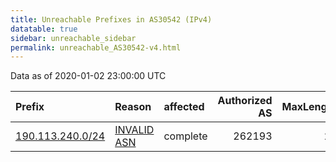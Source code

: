 ```yaml
---
title: Unreachable Prefixes in AS30542 (IPv4)
datatable: true
sidebar: unreachable_sidebar
permalink: unreachable_AS30542-v4.html
---
```


Data as of 2020-01-02 23:00:00 UTC


<div class="datatable-begin"></div>

| Prefix                                                     | Reason                                                                                                  | affected   |   Authorized AS |   MaxLength | Anchor                                         |   unreachable /24s |
|:-----------------------------------------------------------|:--------------------------------------------------------------------------------------------------------|:-----------|----------------:|------------:|:-----------------------------------------------|-------------------:|
| [190.113.240.0/24](https://stat.ripe.net/190.113.240.0/24) | [INVALID ASN](https://rpki-validator.ripe.net/announcement-preview?asn=AS30542&prefix=190.113.240.0/24) | complete   |          262193 |          22 | [LACNIC](unreachable_LACNIC_RPKI_Root-v4.html) |                  1 |

<div class="datatable-end"></div>